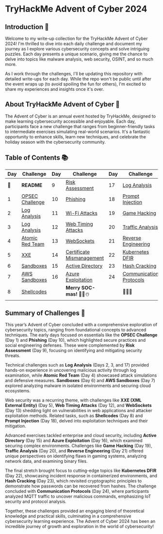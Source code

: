 # TryHackMe Advent of Cyber 2024

## Introduction 🖤
Welcome to my write-up collection for the TryHackMe Advent of Cyber 2024! I'm thrilled to dive into each daily challenge and document my journey as I explore various cybersecurity concepts and solve intriguing puzzles. Each day presents a unique scenario, giving me the chance to delve into topics like malware analysis, web security, OSINT, and so much more.

As I work through the challenges, I'll be updating this repository with detailed write-ups for each day. While the repo won't be public until after the event wraps up (to avoid spoiling the fun for others), I'm excited to share my experiences and insights once it's over.

## About TryHackMe Advent of Cyber 🎄
The Advent of Cyber is an annual event hosted by TryHackMe, designed to make learning cybersecurity accessible and enjoyable. Each day, participants face a new challenge that ranges from beginner-friendly tasks to intermediate exercises simulating real-world scenarios. It's a fantastic opportunity to enhance skills, learn new techniques, and celebrate the holiday season with the cybersecurity community.


## Table of Contents 📚

| Day  | Challenge                              | Day  | Challenge                               | Day  | Challenge                               |
|------|----------------------------------------|------|-----------------------------------------|------|-----------------------------------------|
| 📖  | **README**                              | 9    | [Risk Assessment](days/day9.md)         | 17   | [Log Analysis](days/day17.md)           |
| 1    | [OPSEC Challenge](days/day1.md)        | 10   | [Phishing](days/day10.md)               | 18   | [Prompt Injection](days/day18.md)       |
| 2    | [Log Analysis](days/day2.md)           | 11   | [Wi-Fi Attacks](days/day11.md)          | 19   | [Game Hacking](days/day19.md)           |
| 3    | [Log Analysis](days/day3.md)           | 12   | [Web Timing Attacks](days/day12.md)     | 20   | [Traffic Analysis](days/day20.md)       |
| 4    | [Atomic Red Team](days/day4.md)        | 13   | [WebSockets](days/day13.md)             | 21   | [Reverse Engineering](days/day21.md)    |
| 5    | [XXE](days/day5.md)                    | 14   | [Certificate Mismanagement](days/day14.md)| 22  | [Kubernetes DFIR](days/day22.md)        |
| 6    | [Sandboxes](days/day6.md)              | 15   | [Active Directory](days/day15.md)       | 23   | [Hash Cracking](days/day23.md)          |
| 7    | [AWS Sandboxes](days/day7.md)          | 16   | [Azure Exploitation](days/day16.md)     | 24   | [Communication Protocols](days/day24.md)|
| 8    | [Shellcodes](days/day8.md)             |      | **Merry SOC-mas!** 🎁✨☃️              |      | 🎄✨🎅                                |

## Summary of Challenges 🌟

This year’s Advent of Cyber concluded with a comprehensive exploration of cybersecurity topics, ranging from foundational concepts to advanced techniques. The early days focused on essentials like the **OPSEC Challenge** (Day 1) and **Phishing** (Day 10), which highlighted secure practices and social engineering defenses. These were complemented by **Risk Assessment** (Day 9), focusing on identifying and mitigating security threats.

Technical challenges such as **Log Analysis** (Days 2, 3, and 17) provided hands-on experience in uncovering malicious activity through log examination, while **Atomic Red Team** (Day 4) showcased attack simulations and defensive measures. **Sandboxes** (Day 6) and **AWS Sandboxes** (Day 7) explored analyzing malware in isolated environments and securing cloud ecosystems.

Web security was a recurring theme, with challenges like **XXE (XML External Entity)** (Day 5), **Web Timing Attacks** (Day 12), and **WebSockets** (Day 13) shedding light on vulnerabilities in web applications and attacker exploitation methods. Related tasks, such as **Shellcodes** (Day 8) and **Prompt Injection** (Day 18), delved into exploitation techniques and their mitigation.

Advanced exercises tackled enterprise and cloud security, including **Active Directory** (Day 15) and **Azure Exploitation** (Day 16), which examined securing complex environments. Challenges like **Game Hacking** (Day 19), **Traffic Analysis** (Day 20), and **Reverse Engineering** (Day 21) offered unique perspectives on identifying flaws in gaming systems, analyzing network data, and examining binary files.

The final stretch brought focus to cutting-edge topics like **Kubernetes DFIR** (Day 22), showcasing incident response in containerized environments, and **Hash Cracking** (Day 23), which revisited cryptographic principles to demonstrate how passwords can be recovered from hashes. The challenge concluded with **Communication Protocols** (Day 24), where participants analyzed MQTT traffic to uncover malicious commands, emphasizing IoT security and protocol analysis.

Together, these challenges provided an engaging blend of theoretical knowledge and practical skills, culminating in a comprehensive cybersecurity learning experience. The Advent of Cyber 2024 has been an incredible journey of growth and exploration in the world of cybersecurity!
